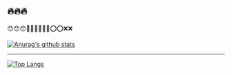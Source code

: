 ## 🔥🔥🔥

😯😯😯🚀🚀🚀💥💥💥⭕️⭕️❌❌ 

[![Anurag's github stats](https://github-readme-stats.vercel.app/api?username=boot-vue&show_icons=true&theme=cobalt)](https://github.com/anuraghazra/github-readme-stats)

---

[![Top Langs](https://github-readme-stats.vercel.app/api/top-langs/?username=boot-vue)](https://github.com/anuraghazra/github-readme-stats)
